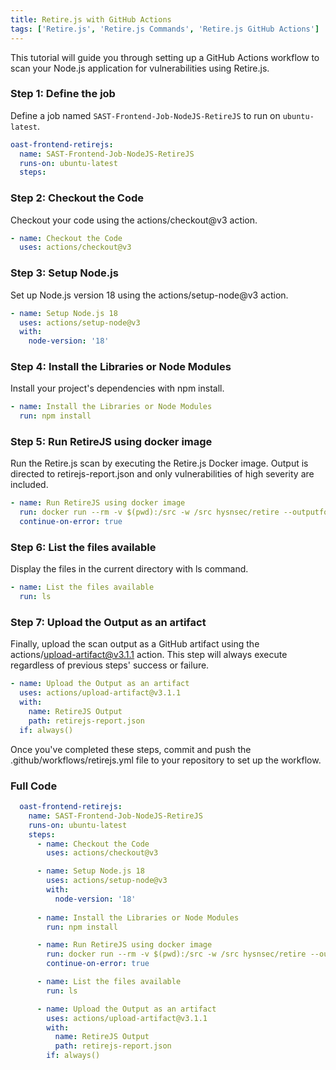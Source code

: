 ```yaml
---
title: Retire.js with GitHub Actions
tags: ['Retire.js', 'Retire.js Commands', 'Retire.js GitHub Actions']
---
```


This tutorial will guide you through setting up a GitHub Actions workflow to scan your Node.js application for vulnerabilities using Retire.js.

### Step 1: Define the job

Define a job named `SAST-Frontend-Job-NodeJS-RetireJS` to run on `ubuntu-latest`. 

```yaml
oast-frontend-retirejs:
  name: SAST-Frontend-Job-NodeJS-RetireJS
  runs-on: ubuntu-latest
  steps:
```

### Step 2: Checkout the Code

Checkout your code using the actions/checkout@v3 action.

```yaml
- name: Checkout the Code
  uses: actions/checkout@v3
```

### Step 3: Setup Node.js

Set up Node.js version 18 using the actions/setup-node@v3 action.

```yaml
- name: Setup Node.js 18
  uses: actions/setup-node@v3
  with:
    node-version: '18'
```
### Step 4: Install the Libraries or Node Modules

Install your project's dependencies with npm install.

```yaml
- name: Install the Libraries or Node Modules
  run: npm install
```

### Step 5: Run RetireJS using docker image

Run the Retire.js scan by executing the Retire.js Docker image. Output is directed to retirejs-report.json and only vulnerabilities of high severity are included.

```yaml
- name: Run RetireJS using docker image
  run: docker run --rm -v $(pwd):/src -w /src hysnsec/retire --outputformat json --outputpath retirejs-report.json --severity high
  continue-on-error: true
```

### Step 6: List the files available

Display the files in the current directory with ls command.

```yaml
- name: List the files available
  run: ls
```
### Step 7: Upload the Output as an artifact

Finally, upload the scan output as a GitHub artifact using the actions/upload-artifact@v3.1.1 action. This step will always execute regardless of previous steps' success or failure.

```yaml
- name: Upload the Output as an artifact
  uses: actions/upload-artifact@v3.1.1
  with:
    name: RetireJS Output
    path: retirejs-report.json
  if: always()
```

Once you've completed these steps, commit and push the .github/workflows/retirejs.yml file to your repository to set up the workflow.

### Full Code

```yaml
  oast-frontend-retirejs:
    name: SAST-Frontend-Job-NodeJS-RetireJS
    runs-on: ubuntu-latest
    steps:
      - name: Checkout the Code
        uses: actions/checkout@v3

      - name: Setup Node.js 18
        uses: actions/setup-node@v3
        with:
          node-version: '18'
      
      - name: Install the Libraries or Node Modules
        run: npm install

      - name: Run RetireJS using docker image
        run: docker run --rm -v $(pwd):/src -w /src hysnsec/retire --outputformat json --outputpath retirejs-report.json --severity high
        continue-on-error: true

      - name: List the files available
        run: ls

      - name: Upload the Output as an artifact
        uses: actions/upload-artifact@v3.1.1
        with:
          name: RetireJS Output
          path: retirejs-report.json
        if: always()
```